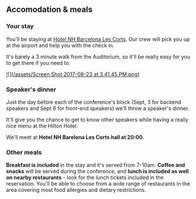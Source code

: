 ## Accomodation & meals

### Your stay

You'll be staying at [Hotel NH Barcelona Les Corts](). Our crew will pick you up at the airport and help you with the check in.

It's barely a 3 minute walk from the Auditorium, so it'll be really easy for you to get there if you need to.

[![](/assets/Screen Shot 2017-08-23 at 3.41.45 PM.png)](https://goo.gl/maps/vv6o2c9j5N92)

### Speaker's dinner

Just the day before each of the conference's block (Sept, 3 for backend speakers and Sept 6 for front-end speakers) we'll throw a speaker's dinner.

It'll give you the chance to get to know other speakers while having a really nice menu at the Hilton Hotel.

We'll meet at **Hotel NH Barelona Les Corts hall at 20:00**.

### Other meals

**Breakfast is included** in the stay and it's served from 7-10am. **Coffee and snacks** will be served during the conference, and **lunch is included as well on nearby restaurants** - look for the lunch tickets included in the reservation. You'll be able to choose from a wide range of restaurants in the area covering most food allergies and dietary restrictions.